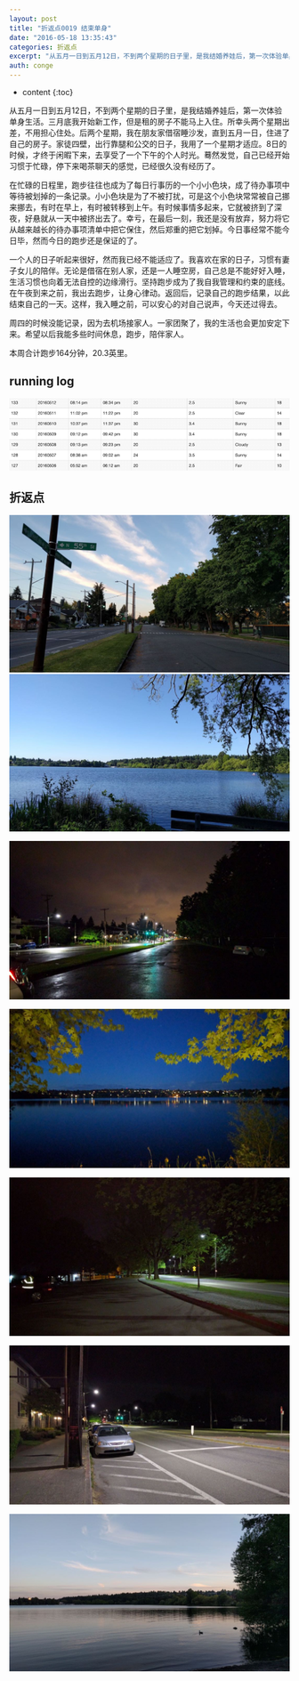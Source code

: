 ```yaml
---
layout: post
title: "折返点0019 结束单身"
date: "2016-05-18 13:35:43"
categories: 折返点
excerpt: "从五月一日到五月12日，不到两个星期的日子里，是我结婚养娃后，第一次体验单身生活。三月底我开始新工作，但是租的房子不能马上入住。所幸头两个星期出..."
auth: conge
---
```

* content
{:toc}

从五月一日到五月12日，不到两个星期的日子里，是我结婚养娃后，第一次体验单身生活。三月底我开始新工作，但是租的房子不能马上入住。所幸头两个星期出差，不用担心住处。后两个星期，我在朋友家借宿睡沙发，直到五月一日，住进了自己的房子。家徒四壁，出行靠腿和公交的日子，我用了一个星期才适应。8日的时候，才终于闲暇下来，去享受了一个下午的个人时光。蓦然发觉，自己已经开始习惯于忙碌，停下来喝茶聊天的感觉，已经很久没有经历了。

在忙碌的日程里，跑步往往也成为了每日行事历的一个小小色块，成了待办事项中等待被划掉的一条记录。小小色块是为了不被打扰，可是这个小色块常常被自己挪来挪去，有时在早上，有时被转移到上午。有时候事情多起来，它就被挤到了深夜，好悬就从一天中被挤出去了。幸亏，在最后一刻，我还是没有放弃，努力将它从越来越长的待办事项清单中把它保住，然后郑重的把它划掉。今日事经常不能今日毕，然而今日的跑步还是保证的了。

一个人的日子听起来很好，然而我已经不能适应了。我喜欢在家的日子，习惯有妻子女儿的陪伴。无论是借宿在别人家，还是一人睡空房，自己总是不能好好入睡，生活习惯也向着无法自控的边缘滑行。坚持跑步成为了我自我管理和约束的底线。在午夜到来之前，我出去跑步，让身心律动。返回后，记录自己的跑步结果，以此结束自己的一天。这样，我入睡之前，可以安心的对自己说声，今天还过得去。

周四的时候没能记录，因为去机场接家人。一家团聚了，我的生活也会更加安定下来。希望以后我能多些时间休息，跑步，陪伴家人。

本周合计跑步164分钟，20.3英里。


## running log

![Running log week 019](/assets/images/折返点/118382-9a41e2cabee0af59.png)

## 折返点

![20160506.jpg](/assets/images/折返点/118382-b93f238672b1ecf2.jpg)
![20160507.jpg](/assets/images/折返点/118382-5b680ec043349fce.jpg)

![20160508.jpg](/assets/images/折返点/118382-5503e31c5e4fd2bb.jpg)

![20160509.jpg](/assets/images/折返点/118382-35f070d244d2c0ff.jpg)

![20160510.jpg](/assets/images/折返点/118382-19d07e72b3a85bf5.jpg)

![20160511.jpg](/assets/images/折返点/118382-1e70ca28a452ffa6.jpg)

![20160512.jpg](/assets/images/折返点/118382-570544469f197071.jpg)
